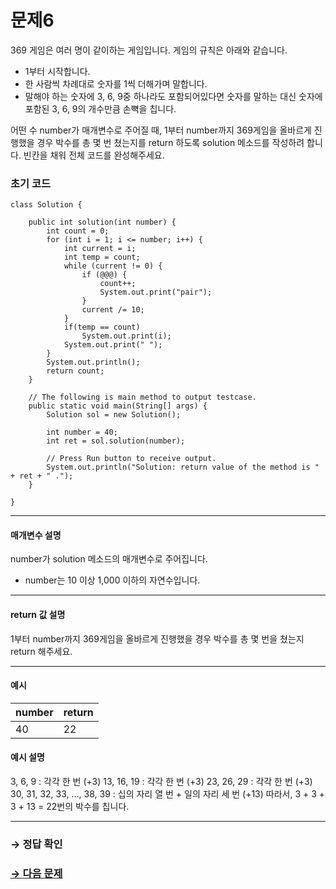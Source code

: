 # 문제6

369 게임은 여러 명이 같이하는 게임입니다. 게임의 규칙은 아래와 같습니다.

* 1부터 시작합니다.
* 한 사람씩 차례대로 숫자를 1씩 더해가며 말합니다.
* 말해야 하는 숫자에 3, 6, 9중 하나라도 포함되어있다면 숫자를 말하는 대신 숫자에 포함된 3, 6, 9의 개수만큼 손뼉을 칩니다.

어떤 수 number가 매개변수로 주어질 때, 1부터 number까지 369게임을 올바르게 진행했을 경우 박수를 총 몇 번 쳤는지를 return 하도록 solution 메소드를 작성하려 합니다. 빈칸을 채워 전체 코드를 완성해주세요.

### 초기 코드

```
class Solution {

    public int solution(int number) {
        int count = 0;
        for (int i = 1; i <= number; i++) {
            int current = i;
            int temp = count;
            while (current != 0) {
                if (@@@) {
                    count++;
                    System.out.print("pair");
                }
                current /= 10;
            }
            if(temp == count)
                System.out.print(i);
            System.out.print(" ");
        }
        System.out.println();
        return count;
    }

    // The following is main method to output testcase.
    public static void main(String[] args) {
        Solution sol = new Solution();
        
        int number = 40;
        int ret = sol.solution(number);

        // Press Run button to receive output.
        System.out.println("Solution: return value of the method is " + ret + " .");
    }
    
}
```

---

#### 매개변수 설명
number가 solution 메소드의 매개변수로 주어집니다.
* number는 10 이상 1,000 이하의 자연수입니다.

---

#### return 값 설명
1부터 number까지 369게임을 올바르게 진행했을 경우 박수를 총 몇 번을 쳤는지 return 해주세요.

---

#### 예시

| number | return |
|--------|--------|
| 40     | 22     |

#### 예시 설명

3, 6, 9 : 각각 한 번 (+3)
13, 16, 19 : 각각 한 번 (+3)
23, 26, 29 : 각각 한 번 (+3)
30, 31, 32, 33, ..., 38, 39 : 십의 자리 열 번 + 일의 자리 세 번 (+13)
따라서, 3 + 3 + 3 + 13 = 22번의 박수를 칩니다.

---

### → 정답 확인

### [→ 다음 문제](https://github.com/tnehf18/cosPro/blob/main/java/ex_2nd_01/no_07/desc_07.md "cosPro 2급 Java 1차 7번 문제")

